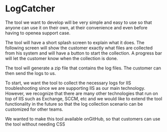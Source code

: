 # LogCatcher
The tool we want to develop will be very simple and easy to use so that anyone can use it on their own, at their convenience and even before having to openea support case.

The tool will have a short splash screen to explain what it does. The following screen will show the customer exactly what files are collected from his system and will have a button to start the collection. A progress bar will let the customer know when the collection is done.

The tool will generate a zip file that contains the log files. The customer can then send the logs to us.

To start, we want the tool to collect the necessary logs for IIS troubleshooting since we are supporting IIS as our main technology. However, we recognize that there are many other technologies that run on top of IIS such as Exchange, SCCM, etc and we would like to extend the tool functionality in the future so that the log collection scenario can be customized for other teams. 

We wanted to make this tool available onGitHub, so that customers can use the tool without needing CSS
